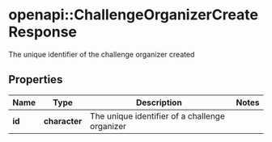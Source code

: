 # openapi::ChallengeOrganizerCreateResponse

The unique identifier of the challenge organizer created

## Properties
Name | Type | Description | Notes
------------ | ------------- | ------------- | -------------
**id** | **character** | The unique identifier of a challenge organizer | 



